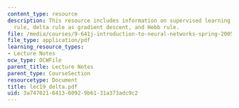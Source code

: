 ```yaml
---
content_type: resource
description: This resource includes information on supervised learning problem, delta
  rule, delta rule as gradient descent, and Hebb rule.
file: /media/courses/9-641j-introduction-to-neural-networks-spring-2005/3a747021641360929b6131a373adc9c2_lec19_delta.pdf
file_type: application/pdf
learning_resource_types:
- Lecture Notes
ocw_type: OCWFile
parent_title: Lecture Notes
parent_type: CourseSection
resourcetype: Document
title: lec19_delta.pdf
uid: 3a747021-6413-6092-9b61-31a373adc9c2
---
```


